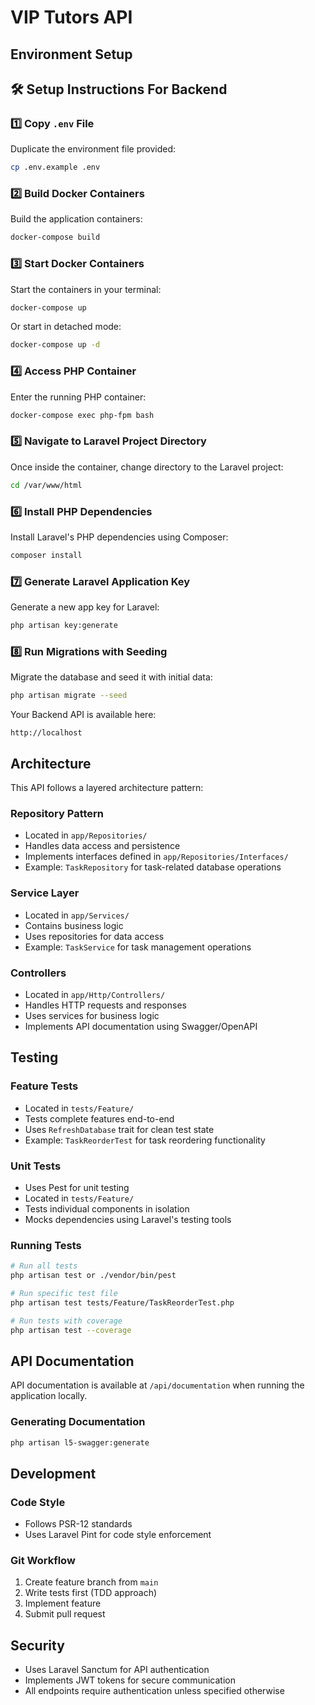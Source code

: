 # VIP Tutors API

## Environment Setup

## 🛠️ Setup Instructions For Backend

### 1️⃣ Copy `.env` File

Duplicate the environment file provided:

```bash
cp .env.example .env
```

### 2️⃣ Build Docker Containers

Build the application containers:

```bash
docker-compose build
```

### 3️⃣ Start Docker Containers

Start the containers in your terminal:

```bash
docker-compose up
```

Or start in detached mode:

```bash
docker-compose up -d
```

### 4️⃣ Access PHP Container

Enter the running PHP container:

```bash
docker-compose exec php-fpm bash
```

### 5️⃣ Navigate to Laravel Project Directory

Once inside the container, change directory to the Laravel project:

```bash
cd /var/www/html
```

### 6️⃣ Install PHP Dependencies

Install Laravel's PHP dependencies using Composer:

```bash
composer install
```

### 7️⃣ Generate Laravel Application Key

Generate a new app key for Laravel:

```bash
php artisan key:generate
```

### 8️⃣ Run Migrations with Seeding

Migrate the database and seed it with initial data:

```bash
php artisan migrate --seed
```

Your Backend API is available here: 

```
http://localhost
```

## Architecture

This API follows a layered architecture pattern:

### Repository Pattern
- Located in `app/Repositories/`
- Handles data access and persistence
- Implements interfaces defined in `app/Repositories/Interfaces/`
- Example: `TaskRepository` for task-related database operations

### Service Layer
- Located in `app/Services/`
- Contains business logic
- Uses repositories for data access
- Example: `TaskService` for task management operations

### Controllers
- Located in `app/Http/Controllers/`
- Handles HTTP requests and responses
- Uses services for business logic
- Implements API documentation using Swagger/OpenAPI

## Testing

### Feature Tests
- Located in `tests/Feature/`
- Tests complete features end-to-end
- Uses `RefreshDatabase` trait for clean test state
- Example: `TaskReorderTest` for task reordering functionality

### Unit Tests
- Uses Pest for unit testing
- Located in `tests/Feature/`
- Tests individual components in isolation
- Mocks dependencies using Laravel's testing tools

### Running Tests
```bash
# Run all tests
php artisan test or ./vendor/bin/pest

# Run specific test file
php artisan test tests/Feature/TaskReorderTest.php

# Run tests with coverage
php artisan test --coverage
```

## API Documentation

API documentation is available at `/api/documentation` when running the application locally.

### Generating Documentation
```bash
php artisan l5-swagger:generate
```

## Development

### Code Style
- Follows PSR-12 standards
- Uses Laravel Pint for code style enforcement

### Git Workflow
1. Create feature branch from `main`
2. Write tests first (TDD approach)
3. Implement feature
4. Submit pull request

## Security

- Uses Laravel Sanctum for API authentication
- Implements JWT tokens for secure communication
- All endpoints require authentication unless specified otherwise
